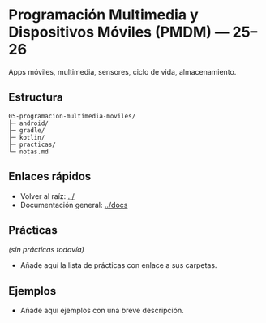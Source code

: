 # Programación Multimedia y Dispositivos Móviles (PMDM) — 25–26

Apps móviles, multimedia, sensores, ciclo de vida, almacenamiento.

## Estructura
```text
05-programacion-multimedia-moviles/
├─ android/
├─ gradle/
├─ kotlin/
├─ practicas/
└─ notas.md
```

## Enlaces rápidos
- Volver al raíz: [../](../)
- Documentación general: [../docs](../docs)

## Prácticas

<!-- LISTA_PRACTICAS_MODULO_INICIO -->

_(sin prácticas todavía)_

<!-- LISTA_PRACTICAS_MODULO_FIN -->

- Añade aquí la lista de prácticas con enlace a sus carpetas.

## Ejemplos
- Añade aquí ejemplos con una breve descripción.
